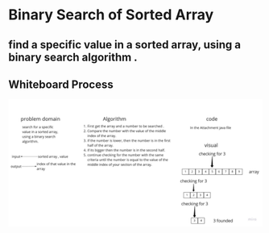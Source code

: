 # Binary Search of Sorted Array

## find a specific value in a sorted array, using a binary search algorithm .

## Whiteboard Process
![BinarySearch](BinarySearch.jpg)